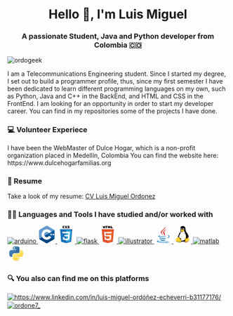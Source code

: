 <h1 align="center">Hello 👋, I'm Luis Miguel</h1>
<h3 align="center">A passionate Student, Java and Python developer from Colombia 🇨🇴</h3>

<p align="left"> <img src="https://komarev.com/ghpvc/?username=ordogeek&label=Profile%20views&color=0e75b6&style=flat" alt="ordogeek" /> </p>

<p align="left">I am a Telecommunications Engineering student. Since I started my degree, I set out to build a programmer profile, thus, since my first semester I have been dedicated to learn different programming languages on my own, such as Python, Java and C++ in the BackEnd, and HTML and CSS in the FrontEnd. I am looking for an opportunity in order to start my developer career. You can find in my repositories some of the projects I have done.</p>

<h3>💻 Volunteer Experiece</h3>
I have been the WebMaster of Dulce Hogar, which is a non-profit organization placed in Medellín, Colombia
You can find the website here: https://www.dulcehogarfamilias.org

<h3>📄 Resume</h3>

 Take a look of my resume: [CV Luis Miguel Ordonez](https://drive.google.com/file/d/1wPBnZ4fMH4DIl6kUQlo1c6Zh_9mUhZXf/view?usp=drive_link)

<h3 align="left"> 👨‍💻 Languages and Tools I have studied and/or worked with</h3>
<p align="left"> <a href="https://www.arduino.cc/" target="_blank" rel="noreferrer"> <img src="https://cdn.worldvectorlogo.com/logos/arduino-1.svg" alt="arduino" width="40" height="40"/> </a> <a href="https://www.w3schools.com/cpp/" target="_blank" rel="noreferrer"> <img src="https://raw.githubusercontent.com/devicons/devicon/master/icons/cplusplus/cplusplus-original.svg" alt="cplusplus" width="40" height="40"/> </a> <a href="https://www.w3schools.com/css/" target="_blank" rel="noreferrer"> <img src="https://raw.githubusercontent.com/devicons/devicon/master/icons/css3/css3-original-wordmark.svg" alt="css3" width="40" height="40"/> </a> <a href="https://flask.palletsprojects.com/" target="_blank" rel="noreferrer"> <img src="https://www.vectorlogo.zone/logos/pocoo_flask/pocoo_flask-icon.svg" alt="flask" width="40" height="40"/> </a> <a href="https://www.w3.org/html/" target="_blank" rel="noreferrer"> <img src="https://raw.githubusercontent.com/devicons/devicon/master/icons/html5/html5-original-wordmark.svg" alt="html5" width="40" height="40"/> </a> <a href="https://www.adobe.com/in/products/illustrator.html" target="_blank" rel="noreferrer"> <img src="https://www.vectorlogo.zone/logos/adobe_illustrator/adobe_illustrator-icon.svg" alt="illustrator" width="40" height="40"/> </a> <a href="https://www.java.com" target="_blank" rel="noreferrer"> <img src="https://raw.githubusercontent.com/devicons/devicon/master/icons/java/java-original.svg" alt="java" width="40" height="40"/> </a> <a href="https://www.linux.org/" target="_blank" rel="noreferrer"> <img src="https://raw.githubusercontent.com/devicons/devicon/master/icons/linux/linux-original.svg" alt="linux" width="40" height="40"/> </a> <a href="https://www.mathworks.com/" target="_blank" rel="noreferrer"> <img src="https://upload.wikimedia.org/wikipedia/commons/2/21/Matlab_Logo.png" alt="matlab" width="40" height="40"/> </a> <a href="https://www.python.org" target="_blank" rel="noreferrer"> <img src="https://raw.githubusercontent.com/devicons/devicon/master/icons/python/python-original.svg" alt="python" width="40" height="40"/> </a> </p>

<h3 align="left">🔍 You also can find me on this platforms</h3>
<p align="left">
<a href="https://www.linkedin.com/in/luis-miguel-ordóñez-echeverri-b31177176/" target="blank"><img align="center" src="https://raw.githubusercontent.com/rahuldkjain/github-profile-readme-generator/master/src/images/icons/Social/linked-in-alt.svg" alt="https://www.linkedin.com/in/luis-miguel-ordóñez-echeverri-b31177176/" height="30" width="40" /></a>
<a href="https://instagram.com/ordone7_" target="blank"><img align="center" src="https://raw.githubusercontent.com/rahuldkjain/github-profile-readme-generator/master/src/images/icons/Social/instagram.svg" alt="ordone7_" height="30" width="40" /></a>
</p>


